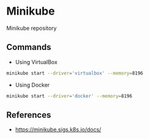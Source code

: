 # Minikube
Minikube repository

## Commands

- Using VirtualBox

```sh
minikube start --driver='virtualbox' --memory=8196
```
- Using Docker

```sh
minikube start --driver='docker' --memory=8196
```

## References

- https://minikube.sigs.k8s.io/docs/
